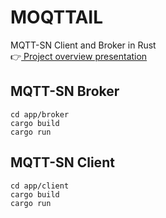 # MOQTTAIL
MQTT-SN Client and Broker in Rust  
:point_right:[ Project overview presentation](https://docs.google.com/presentation/d/1WJ8FsP53Vt3xhjvqVoLxx1JewmbPIC9F-heMFtH6Kho/edit?usp=sharing)
## MQTT-SN Broker 
```
cd app/broker
cargo build
cargo run
```
## MQTT-SN Client

```
cd app/client
cargo build
cargo run
```
